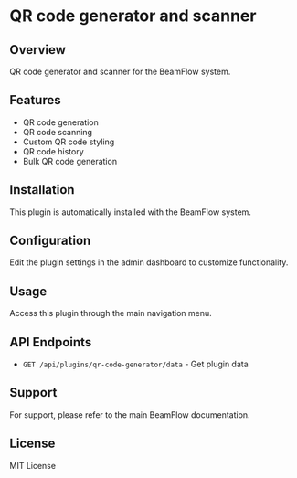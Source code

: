 # QR code generator and scanner

## Overview

QR code generator and scanner for the BeamFlow system.

## Features

- QR code generation
- QR code scanning
- Custom QR code styling
- QR code history
- Bulk QR code generation

## Installation

This plugin is automatically installed with the BeamFlow system.

## Configuration

Edit the plugin settings in the admin dashboard to customize functionality.

## Usage

Access this plugin through the main navigation menu.

## API Endpoints

- `GET /api/plugins/qr-code-generator/data` - Get plugin data

## Support

For support, please refer to the main BeamFlow documentation.

## License

MIT License
